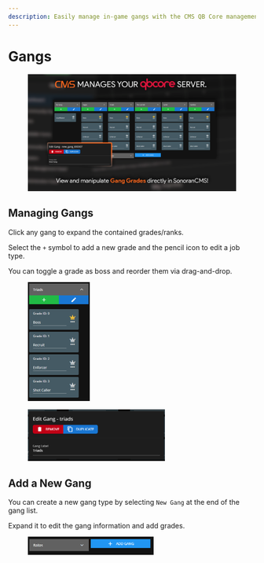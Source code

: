 ```yaml
---
description: Easily manage in-game gangs with the CMS QB Core management panel!
---
```


# Gangs

<figure><img src="../../../.gitbook/assets/qbcore_gangs.png" alt="" width="563"><figcaption></figcaption></figure>

## Managing Gangs

Click any gang to expand the contained grades/ranks.

Select the `+` symbol to add a new grade and the pencil icon to edit a job type.

You can toggle a grade as boss and reorder them via drag-and-drop.

<div align="left">

<figure><img src="../../../.gitbook/assets/image (28).png" alt="" width="126"><figcaption></figcaption></figure>

 

<figure><img src="../../../.gitbook/assets/image (24).png" alt="" width="279"><figcaption></figcaption></figure>

</div>

## Add a New Gang

You can create a new gang type by selecting `New Gang` at the end of the gang list.

Expand it to edit the gang information and add grades.

<figure><img src="../../../.gitbook/assets/image (26).png" alt="" width="256"><figcaption></figcaption></figure>
